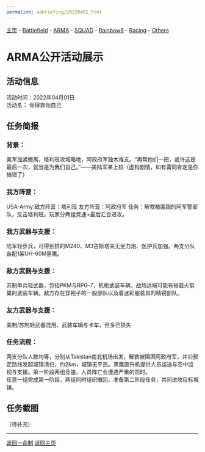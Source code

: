 ```yaml
---
permalink: aabriefing/20220401.html
---
```

[主页](https://saga2003.github.io/)   -  [Battlefield](https://saga2003.github.io/battlefield.html)   -   [ARMA](https://saga2003.github.io/arma.html)   -   [SQUAD](https://saga2003.github.io/squad.html)   -   [Rainbow6](https://saga2003.github.io/rainbow6.html)   -   [Racing](https://saga2003.github.io/racing.html)   -   [Others](https://saga2003.github.io/others.html)

# ARMA公开活动展示

## 活动信息
活动时间：2022年04月01日  
活动名： 你得靠你自己

## 任务简报
### 背景：
美军加紧撤离，塔利班攻城略地，阿政府军独木难支。“再帮他们一把，或许这是最后一次，就当是为我们自己。”——美陆军某上校（虚构剧情，如有雷同肯定是你搞错了）  
### 我方阵营：
USA-Army  敌方阵营：塔利班  友方阵营：阿政府军
任务：解救被围困的阿军警部队，反击塔利班。玩家分两组竞速+最后汇合进攻。  
### 我方武器与支援：
陆军轻步兵，可得到排的M240、M3古斯塔夫无坐力炮、医护兵加强。两支分队各配1架UH-60M黑鹰。  
### 敌方武器与支援：
苏制单兵轻武器，包括PKM与RPG-7，机枪武装车辆，战场远端可能有搭载火箭巢的武装车辆。敌方存在穿袍子的一般部队以及着迷彩服装具的精锐部队。  
### 友方武器与支援：
美制/苏制轻武器混用、武装车辆与卡车，但多已损失  
### 任务流程：
两支分队人数均等，分别从Takistan南北机场出发，解救被围困阿政府军，并沿预定路线发起城镇清扫，约2km，城镇无平民。黑鹰直升机提供人员运送与空中监视与支援。第一阶段两组竞速，人员阵亡会遭遇严重的罚时。   
任意一组完成第一阶段，两组同时组织撤回，准备第二阶段任务，共同进攻目标城镇。   

## 任务截图
（待补充）
 

---
[返回一命制](https://saga2003.github.io/squad.html)
[返回主页](https://saga2003.github.io/)